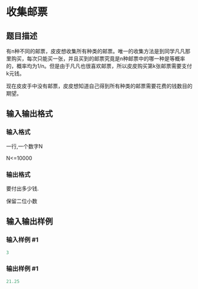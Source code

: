 # 收集邮票

## 题目描述

有n种不同的邮票，皮皮想收集所有种类的邮票。唯一的收集方法是到同学凡凡那里购买，每次只能买一张，并且买到的邮票究竟是n种邮票中的哪一种是等概率的，概率均为1/n。但是由于凡凡也很喜欢邮票，所以皮皮购买第k张邮票需要支付k元钱。

现在皮皮手中没有邮票，皮皮想知道自己得到所有种类的邮票需要花费的钱数目的期望。 

## 输入输出格式

### 输入格式

一行,一个数字N

N<=10000

### 输出格式

要付出多少钱.

保留二位小数

## 输入输出样例

### 输入样例 #1

```cpp
3
```


### 输出样例 #1

```cpp
21.25
```


